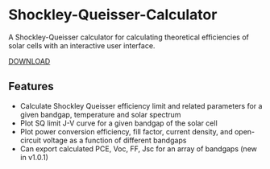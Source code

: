 # Shockley-Queisser-Calculator
A Shockley-Queisser calculator for calculating theoretical efficiencies of solar cells with an interactive user interface.

[DOWNLOAD](https://github.com/SarthakJariwala/Schokley-Queisser-Calculator/releases)

## Features
* Calculate Shockley Queisser efficiency limit and related parameters for a given bandgap, temperature and solar spectrum
* Plot SQ limit J-V curve for a given bandgap of the solar cell
* Plot power conversion efficiency, fill factor, current density, and open-circuit voltage as a function of different bandgaps
* Can export calculated PCE, Voc, FF, Jsc for an array of bandgaps (new in v1.0.1)
